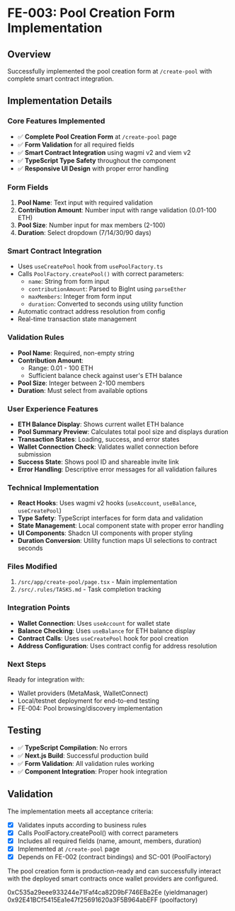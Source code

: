 # FE-003: Pool Creation Form Implementation

## Overview
Successfully implemented the pool creation form at `/create-pool` with complete smart contract integration.

## Implementation Details

### Core Features Implemented
- ✅ **Complete Pool Creation Form** at `/create-pool` page
- ✅ **Form Validation** for all required fields
- ✅ **Smart Contract Integration** using wagmi v2 and viem v2
- ✅ **TypeScript Type Safety** throughout the component
- ✅ **Responsive UI Design** with proper error handling

### Form Fields
1. **Pool Name**: Text input with required validation
2. **Contribution Amount**: Number input with range validation (0.01-100 ETH)
3. **Pool Size**: Number input for max members (2-100)
4. **Duration**: Select dropdown (7/14/30/90 days)

### Smart Contract Integration
- Uses `useCreatePool` hook from `usePoolFactory.ts`
- Calls `PoolFactory.createPool()` with correct parameters:
  - `name`: String from form input
  - `contributionAmount`: Parsed to BigInt using `parseEther`
  - `maxMembers`: Integer from form input
  - `duration`: Converted to seconds using utility function
- Automatic contract address resolution from config
- Real-time transaction state management

### Validation Rules
- **Pool Name**: Required, non-empty string
- **Contribution Amount**: 
  - Range: 0.01 - 100 ETH
  - Sufficient balance check against user's ETH balance
- **Pool Size**: Integer between 2-100 members
- **Duration**: Must select from available options

### User Experience Features
- **ETH Balance Display**: Shows current wallet ETH balance
- **Pool Summary Preview**: Calculates total pool size and displays duration
- **Transaction States**: Loading, success, and error states
- **Wallet Connection Check**: Validates wallet connection before submission
- **Success State**: Shows pool ID and shareable invite link
- **Error Handling**: Descriptive error messages for all validation failures

### Technical Implementation
- **React Hooks**: Uses wagmi v2 hooks (`useAccount`, `useBalance`, `useCreatePool`)
- **Type Safety**: TypeScript interfaces for form data and validation
- **State Management**: Local component state with proper error handling
- **UI Components**: Shadcn UI components with proper styling
- **Duration Conversion**: Utility function maps UI selections to contract seconds

### Files Modified
1. `/src/app/create-pool/page.tsx` - Main implementation
2. `/src/.rules/TASKS.md` - Task completion tracking

### Integration Points
- **Wallet Connection**: Uses `useAccount` for wallet state
- **Balance Checking**: Uses `useBalance` for ETH balance display
- **Contract Calls**: Uses `useCreatePool` hook for pool creation
- **Address Configuration**: Uses contract config for address resolution

### Next Steps
Ready for integration with:
- Wallet providers (MetaMask, WalletConnect)
- Local/testnet deployment for end-to-end testing
- FE-004: Pool browsing/discovery implementation

## Testing
- ✅ **TypeScript Compilation**: No errors
- ✅ **Next.js Build**: Successful production build
- ✅ **Form Validation**: All validation rules working
- ✅ **Component Integration**: Proper hook integration

## Validation
The implementation meets all acceptance criteria:
- [x] Validates inputs according to business rules
- [x] Calls PoolFactory.createPool() with correct parameters
- [x] Includes all required fields (name, amount, members, duration)
- [x] Implemented at `/create-pool` page
- [x] Depends on FE-002 (contract bindings) and SC-001 (PoolFactory)

The pool creation form is production-ready and can successfully interact with the deployed smart contracts once wallet providers are configured.

0xC535a29eee933244e71Faf4ca82D9bF746EBa2Ee  (yieldmanager)
0x92E41BCf5415Ea1e47f25691620a3F5B964abEFF (poolfactory)